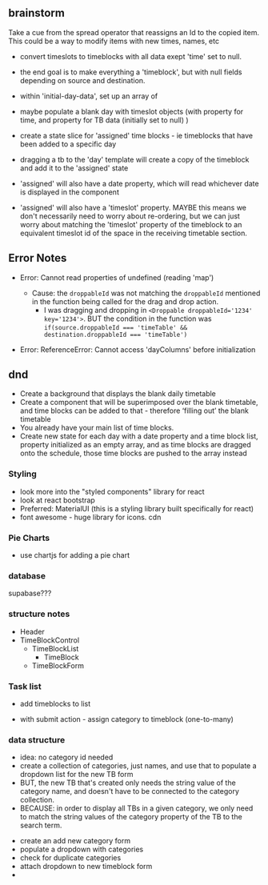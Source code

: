 ## brainstorm

Take a cue from the spread operator that reassigns an Id to the copied item. This could be a way to modify items with new times, names, etc

- convert timeslots to timeblocks with all data exept 'time' set to null.
- the end goal is to make everything a 'timeblock', but with null fields depending on source and destination.

- within 'initial-day-data', set up an array of 

- maybe populate a blank day with timeslot objects (with property for time, and property for TB data (initially set to null) )

- create a state slice for 'assigned' time blocks - ie timeblocks that have been added to a specific day
- dragging a tb to the 'day' template will create a copy of the timeblock and add it to the 'assigned' state
- 'assigned' will also have a date property, which will read whichever date is displayed in the component
- 'assigned' will also have a 'timeslot' property. MAYBE this means we don't necessarily need to worry about re-ordering, but we can just worry about matching the 'timeslot' property of the timeblock to an equivalent timeslot id of the space in the receiving timetable section.


## Error Notes
- Error: Cannot read properties of undefined (reading 'map') 
  - Cause: the `droppableId` was not matching the `droppableId` mentioned in the function being called for the drag and drop action.
    - I was dragging and dropping in `<Droppable droppableId='1234' key='1234'>`. 
      BUT the condition in the function was `if(source.droppableId === 'timeTable' && destination.droppableId === 'timeTable')`

- Error: ReferenceError: Cannot access 'dayColumns' before initialization


## dnd
* Create a background that displays the blank daily timetable
* Create a component that will be superimposed over the blank timetable, and time blocks can be added to that - therefore ‘filling out’ the blank timetable
* You already have your main list of time blocks.
* Create new state for each day with a date property and a time block list, property initialized as an empty array, and as time blocks are dragged onto the schedule, those time blocks are pushed to the array instead


### Styling
* look more into the "styled components" library for react
* look at react bootstrap
* Preferred: MaterialUI (this is a styling library built specifically for react)
* font awesome - huge library for icons. cdn

### Pie Charts
* use chartjs for adding a pie chart


### database
supabase???


### structure notes

- Header
- TimeBlockControl
    - TimeBlockList
        - TimeBlock
    - TimeBlockForm
    

### Task list
 * add timeblocks to list
  - with submit action - assign category to timeblock (one-to-many)

### data structure
  * idea: no category id needed
  * create a collection of categories, just names, and use that to populate a dropdown list for the new TB form
  * BUT, the new TB that's created only needs the string value of the category name, and doesn't have to be connected to the category collection.
  * BECAUSE: in order to display all TBs in a given category, we only need to match the string values of the category property of the TB to the search term.

  - create an add new category form
  - populate a dropdown with categories
  - check for duplicate categories
  - attach dropdown to new timeblock form
  - 